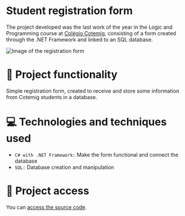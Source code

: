 # Student registration form

The project developed was the last work of the year in the Logic and Programming course at [Colégio Cotemig](https://www.cotemig.com.br/), consisting of a form created through the .NET Framework and linked to an SQL database.

![Image of the registration form](https://user-images.githubusercontent.com/96635074/205149428-84593829-7b32-45b3-a85a-a391cf26d315.png)

# 🔨 Project functionality
Simple registration form, created to receive and store some information from Cotemig students in a database.

# 💻 Technologies and techniques used 
* `C# with .NET Framework:` Make the form functional and connect the database
* `SQL:` Database creation and manipulation

# 📁 Project access
You can [access the source code](https://github.com/ArturColen/StudentRegistration).
